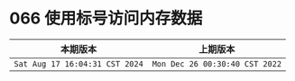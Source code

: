 # 066 使用标号访问内存数据

|本期版本| 上期版本|
|:---:|:---:|
`Sat Aug 17 16:04:31 CST 2024` | `Mon Dec 26 00:30:40 CST 2022`